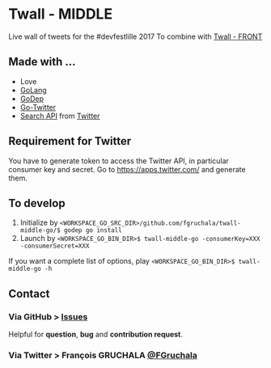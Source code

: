 # Twall - MIDDLE

Live wall of tweets for the #devfestlille 2017
To combine with [Twall - FRONT](https://github.com/fgruchala/twall-front-vuejs)

## Made with ...
* Love
* [GoLang](https://golang.org/) 
* [GoDep](https://github.com/tools/godep)
* [Go-Twitter](https://github.com/dghubble/go-twitter)
* [Search API](https://dev.twitter.com/rest/public/search) from [Twitter](https://twitter.com/) 

## Requirement for Twitter
You have to generate token to access the Twitter API, in particular consumer key and secret. 
Go to https://apps.twitter.com/ and generate them.

## To develop
1. Initialize by `<WORKSPACE_GO_SRC_DIR>/github.com/fgruchala/twall-middle-go/$ godep go install`
2. Launch by `<WORKSPACE_GO_BIN_DIR>$ twall-middle-go -consumerKey=XXX -consumerSecret=XXX`

If you want a complete list of options, play `<WORKSPACE_GO_BIN_DIR>$ twall-middle-go -h`

## Contact
### Via GitHub > [Issues](https://github.com/fgruchala/twall-middle-go/issues)
Helpful for **question**, **bug** and **contribution request**.

### Via Twitter > François GRUCHALA [@FGruchala](https://twitter.com/FGruchala)

